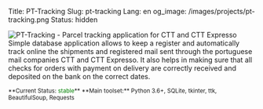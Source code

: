 Title: PT-Tracking
Slug: pt-tracking
Lang: en
og_image: /images/projects/pt-tracking.png
Status: hidden


![PT-Tracking - Parcel tracking application for CTT and CTT Expresso]({filename}/images/projects/pt-tracking.png)
Simple database application allows to keep a register and automatically track online the shipments and registered mail sent through the portuguese mail companies CTT and CTT Expresso. It also helps in making sure that all checks for orders with payment on delivery are correctly received and deposited on the bank on the correct dates.

<small>
**Current Status: <span style="color:green">stable</span>**    
**Main toolset:** Python 3.6+, SQLite, tkinter, ttk, BeautifulSoup, Requests  
</small>
